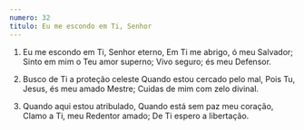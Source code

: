 ```yaml
---
numero: 32
titulo: Eu me escondo em Ti, Senhor
---
```

1. Eu me escondo em Ti, Senhor eterno,
   Em Ti me abrigo, ó meu Salvador;
   Sinto em mim o Teu amor superno;
   Vivo seguro; és meu Defensor.

2. Busco de Ti a proteção celeste
   Quando estou cercado pelo mal,
   Pois Tu, Jesus, és meu amado Mestre;
   Cuidas de mim com zelo divinal.

3. Quando aqui estou atribulado,
   Quando está sem paz meu coração,
   Clamo a Ti, meu Redentor amado;
   De Ti espero a libertação.
